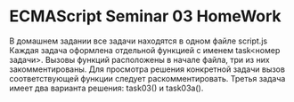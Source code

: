 # ECMAScript Seminar 03 HomeWork

В домашнем задании все задачи находятся в одном файле script.js
Каждая задача оформлена отдельной функцией с именем task<номер задачи>.
Вызовы функций расположены в начале файла, три из них закомментированы.
Для просмотра решения конкретной задачи вызов соответствующей функции следует раскомментировать.
Третья задача имеет два варианта решения: task03() и task03a().
